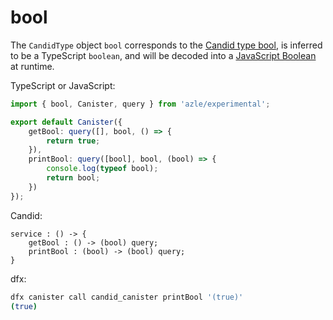 # bool

The `CandidType` object `bool` corresponds to the [Candid type bool](https://internetcomputer.org/docs/current/references/candid-ref#type-bool), is inferred to be a TypeScript `boolean`, and will be decoded into a [JavaScript Boolean](https://developer.mozilla.org/en-US/docs/Web/JavaScript/Reference/Global_Objects/Boolean) at runtime.

TypeScript or JavaScript:

```typescript
import { bool, Canister, query } from 'azle/experimental';

export default Canister({
    getBool: query([], bool, () => {
        return true;
    }),
    printBool: query([bool], bool, (bool) => {
        console.log(typeof bool);
        return bool;
    })
});
```

Candid:

```
service : () -> {
    getBool : () -> (bool) query;
    printBool : (bool) -> (bool) query;
}
```

dfx:

```bash
dfx canister call candid_canister printBool '(true)'
(true)
```
